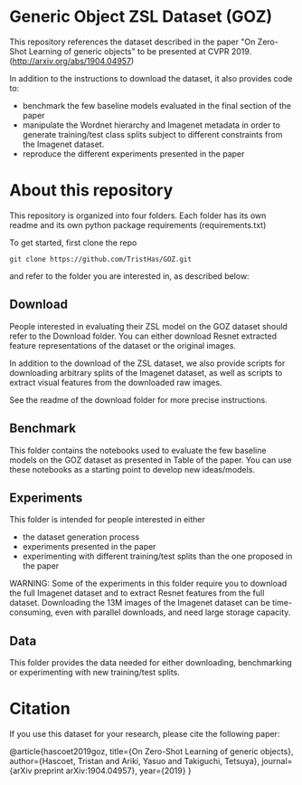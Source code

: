 # Generic Object ZSL Dataset (GOZ)

This repository references the dataset described in the paper "On Zero-Shot Learning of generic objects" to be presented at CVPR 2019. (http://arxiv.org/abs/1904.04957)

In addition to the instructions to download the dataset, it also provides code to:
 - benchmark the few baseline models evaluated in the final section of the paper
 - manipulate the Wordnet hierarchy and Imagenet metadata in order to generate training/test class splits subject to different constraints from the Imagenet  dataset.
 - reproduce the different experiments presented in the paper

# About this repository

This repository is organized into four folders.
Each folder has its own readme and its own python package requirements (requirements.txt)

To get started, first clone the repo

```
git clone https://github.com/TristHas/GOZ.git
```

and refer to the folder you are interested in, as described below:

## Download

People interested in evaluating their ZSL model on the GOZ dataset should refer to the Download folder.
You can either download Resnet extracted feature representations of the dataset or the original images.

In addition to the download of the ZSL dataset, we also provide scripts for downloading arbitrary splits of the Imagenet dataset, 
as well as scripts to extract visual features from the downloaded raw images.

See the readme of the download folder for more precise instructions.

## Benchmark

This folder contains the notebooks used to evaluate the few baseline models on the GOZ dataset as presented in Table of the paper.
You can use these notebooks as a starting point to develop new ideas/models.

## Experiments

This folder is intended for people interested in either 
 - the dataset generation process
 - experiments presented in the paper
 - experimenting with different training/test splits than the one proposed in the paper 

WARNING: Some of the experiments in this folder require you to download the full Imagenet dataset and to extract Resnet features from the full dataset.
Downloading the 13M images of the Imagenet dataset can be time-consuming, even with parallel downloads, and need large storage capacity. 


## Data

This folder provides the data needed for either downloading, benchmarking or experimenting with new training/test splits.

# Citation

If you use this dataset for your research, please cite the following paper:

@article{hascoet2019goz,
  title={On Zero-Shot Learning of generic objects},
  author={Hascoet, Tristan and Ariki, Yasuo and Takiguchi, Tetsuya},
  journal={arXiv preprint arXiv:1904.04957},
  year={2019}
}